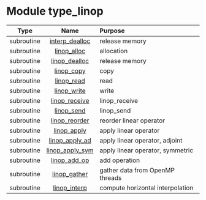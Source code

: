 # Module type_linop

| Type | Name | Purpose |
| :--: | :--: | :---------- |
| subroutine | [interp_dealloc](https://github.com/JCSDA/saber/tree/develop/src/saber/bump/type_linop.F90#L77) | release memory |
| subroutine | [linop_alloc](https://github.com/JCSDA/saber/tree/develop/src/saber/bump/type_linop.F90#L97) | allocation |
| subroutine | [linop_dealloc](https://github.com/JCSDA/saber/tree/develop/src/saber/bump/type_linop.F90#L127) | release memory |
| subroutine | [linop_copy](https://github.com/JCSDA/saber/tree/develop/src/saber/bump/type_linop.F90#L147) | copy |
| subroutine | [linop_read](https://github.com/JCSDA/saber/tree/develop/src/saber/bump/type_linop.F90#L189) | read |
| subroutine | [linop_write](https://github.com/JCSDA/saber/tree/develop/src/saber/bump/type_linop.F90#L245) | write |
| subroutine | [linop_receive](https://github.com/JCSDA/saber/tree/develop/src/saber/bump/type_linop.F90#L303) | linop_receive |
| subroutine | [linop_send](https://github.com/JCSDA/saber/tree/develop/src/saber/bump/type_linop.F90#L398) | linop_send |
| subroutine | [linop_reorder](https://github.com/JCSDA/saber/tree/develop/src/saber/bump/type_linop.F90#L489) | reorder linear operator |
| subroutine | [linop_apply](https://github.com/JCSDA/saber/tree/develop/src/saber/bump/type_linop.F90#L547) | apply linear operator |
| subroutine | [linop_apply_ad](https://github.com/JCSDA/saber/tree/develop/src/saber/bump/type_linop.F90#L654) | apply linear operator, adjoint |
| subroutine | [linop_apply_sym](https://github.com/JCSDA/saber/tree/develop/src/saber/bump/type_linop.F90#L710) | apply linear operator, symmetric |
| subroutine | [linop_add_op](https://github.com/JCSDA/saber/tree/develop/src/saber/bump/type_linop.F90#L777) | add operation |
| subroutine | [linop_gather](https://github.com/JCSDA/saber/tree/develop/src/saber/bump/type_linop.F90#L822) | gather data from OpenMP threads |
| subroutine | [linop_interp](https://github.com/JCSDA/saber/tree/develop/src/saber/bump/type_linop.F90#L861) | compute horizontal interpolation |
